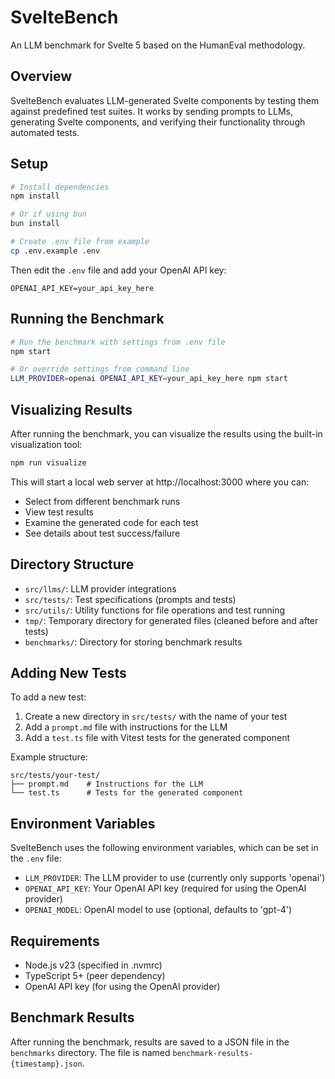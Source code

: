 # SvelteBench

An LLM benchmark for Svelte 5 based on the HumanEval methodology.

## Overview

SvelteBench evaluates LLM-generated Svelte components by testing them against predefined test suites. It works by sending prompts to LLMs, generating Svelte components, and verifying their functionality through automated tests.

## Setup

```bash
# Install dependencies
npm install

# Or if using bun
bun install

# Create .env file from example
cp .env.example .env
```

Then edit the `.env` file and add your OpenAI API key:

```
OPENAI_API_KEY=your_api_key_here
```

## Running the Benchmark

```bash
# Run the benchmark with settings from .env file
npm start

# Or override settings from command line
LLM_PROVIDER=openai OPENAI_API_KEY=your_api_key_here npm start
```

## Visualizing Results

After running the benchmark, you can visualize the results using the built-in visualization tool:

```bash
npm run visualize
```

This will start a local web server at http://localhost:3000 where you can:

- Select from different benchmark runs
- View test results
- Examine the generated code for each test
- See details about test success/failure

## Directory Structure

- `src/llms/`: LLM provider integrations
- `src/tests/`: Test specifications (prompts and tests)
- `src/utils/`: Utility functions for file operations and test running
- `tmp/`: Temporary directory for generated files (cleaned before and after tests)
- `benchmarks/`: Directory for storing benchmark results

## Adding New Tests

To add a new test:

1. Create a new directory in `src/tests/` with the name of your test
2. Add a `prompt.md` file with instructions for the LLM
3. Add a `test.ts` file with Vitest tests for the generated component

Example structure:

```
src/tests/your-test/
├── prompt.md    # Instructions for the LLM
└── test.ts      # Tests for the generated component
```

## Environment Variables

SvelteBench uses the following environment variables, which can be set in the `.env` file:

- `LLM_PROVIDER`: The LLM provider to use (currently only supports 'openai')
- `OPENAI_API_KEY`: Your OpenAI API key (required for using the OpenAI provider)
- `OPENAI_MODEL`: OpenAI model to use (optional, defaults to 'gpt-4')

## Requirements

- Node.js v23 (specified in .nvmrc)
- TypeScript 5+ (peer dependency)
- OpenAI API key (for using the OpenAI provider)

## Benchmark Results

After running the benchmark, results are saved to a JSON file in the `benchmarks` directory. The file is named `benchmark-results-{timestamp}.json`.

